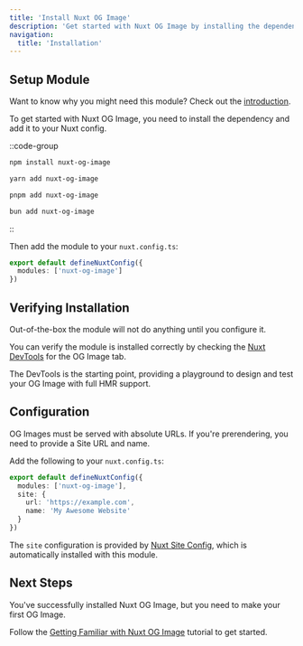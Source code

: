 ```yaml
---
title: 'Install Nuxt OG Image'
description: 'Get started with Nuxt OG Image by installing the dependency to your project.'
navigation:
  title: 'Installation'
---
```


## Setup Module

Want to know why you might need this module? Check out the [introduction](/docs/og-image/getting-started/introduction).

To get started with Nuxt OG Image, you need to install the dependency and add it to your Nuxt config.

::code-group

```bash [npm]
npm install nuxt-og-image
```

```bash [yarn]
yarn add nuxt-og-image
```

```bash [pnpm]
pnpm add nuxt-og-image
```

```bash [bun]
bun add nuxt-og-image
```

::

Then add the module to your `nuxt.config.ts`:

```ts [nuxt.config.ts]
export default defineNuxtConfig({
  modules: ['nuxt-og-image']
})
```

## Verifying Installation

Out-of-the-box the module will not do anything until you configure it.

You can verify the module is installed correctly by checking the [Nuxt DevTools](https://devtools.nuxt.com/) for the OG Image tab.

The DevTools is the starting point, providing a playground to design and test your OG Image with full HMR support.

## Configuration

OG Images must be served with absolute URLs. If you're prerendering, you need to provide a Site URL and name.

Add the following to your `nuxt.config.ts`:

```ts [nuxt.config.ts]
export default defineNuxtConfig({
  modules: ['nuxt-og-image'],
  site: {
    url: 'https://example.com',
    name: 'My Awesome Website'
  }
})
```

The `site` configuration is provided by [Nuxt Site Config](/site-config/guides/setting-site-config), which is automatically installed with this module.

## Next Steps

You've successfully installed Nuxt OG Image, but you need to make your first OG Image.

Follow the [Getting Familiar with Nuxt OG Image](/docs/og-image/getting-started/getting-familar-with-nuxt-og-image) tutorial to get started.

